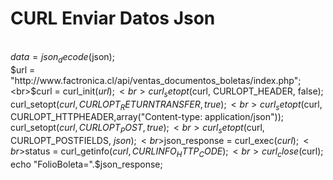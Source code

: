 # CURL Enviar Datos Json

<br>$data = json_decode($json); 
<br>$url = "http://www.factronica.cl/api/ventas_documentos_boletas/index.php";
<br>$curl = curl_init($url);
<br>curl_setopt($curl, CURLOPT_HEADER, false);
<br>curl_setopt($curl, CURLOPT_RETURNTRANSFER, true);
<br>curl_setopt($curl, CURLOPT_HTTPHEADER,array("Content-type: application/json"));
<br>curl_setopt($curl, CURLOPT_POST, true);
<br>curl_setopt($curl, CURLOPT_POSTFIELDS, $json);
<br>$json_response = curl_exec($curl);
<br>$status = curl_getinfo($curl, CURLINFO_HTTP_CODE);
<br>curl_close($curl);
<br>echo "FolioBoleta=".$json_response; 
